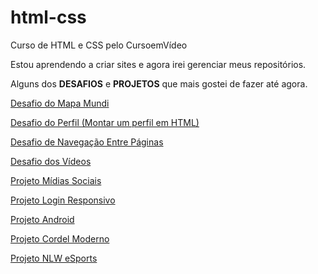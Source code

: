 # html-css
 Curso de HTML e CSS pelo CursoemVídeo


Estou aprendendo a criar sites e agora irei gerenciar meus repositórios.


Alguns dos <strong>DESAFIOS</strong> e <strong>PROJETOS</strong> que mais gostei de fazer até agora.

<a href = "https://ericksouza94.github.io/html-css/Desafios/desafio03/index.html" target="_blank"> Desafio do Mapa Mundi

<a href = "https://ericksouza94.github.io/html-css/Desafios/desafio05/index.html" target="_blank"> Desafio do Perfil (Montar um perfil em HTML)

<a href = "https://ericksouza94.github.io/html-css/Desafios/desafio08/index.html" target="_blank"> Desafio de Navegação Entre Páginas

<a href ="https://ericksouza94.github.io/html-css/Desafios/desafio09/index.html" target="_blank"> Desafio dos Vídeos

<a href = "https://ericksouza94.github.io/projeto-redes-sociais/" target="_blank"> Projeto Mídias Sociais

<a href = "https://ericksouza94.github.io/projeto-login/" target="_blank"> Projeto Login Responsivo

<a href = "https://ericksouza94.github.io/projeto-android/" target="_blank"> Projeto Android

<a href = "https://ericksouza94.github.io/projeto-cordel/" target="_blank"> Projeto Cordel Moderno

<a href = "https://ericksouza94.github.io/projeto-nlw/" target="_blank"> Projeto NLW eSports
